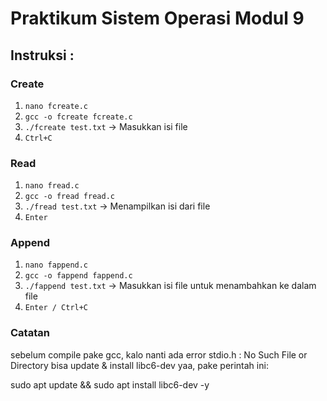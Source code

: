 # Praktikum Sistem Operasi Modul 9

## Instruksi :

### Create
1. `nano fcreate.c`
2. `gcc -o fcreate fcreate.c`
3. `./fcreate test.txt` -> Masukkan isi file
4. `Ctrl+C`

### Read
1. `nano fread.c`
2. `gcc -o fread fread.c`
3. `./fread test.txt` -> Menampilkan isi dari file
4. `Enter`

### Append
1. `nano fappend.c`
2. `gcc -o fappend fappend.c`
3. `./fappend test.txt` -> Masukkan isi file untuk menambahkan ke dalam file
4. `Enter / Ctrl+C`




### Catatan
sebelum compile pake gcc, kalo nanti ada error stdio.h : No Such File or Directory bisa update & install libc6-dev yaa, pake perintah ini:

sudo apt update && sudo apt install libc6-dev -y
